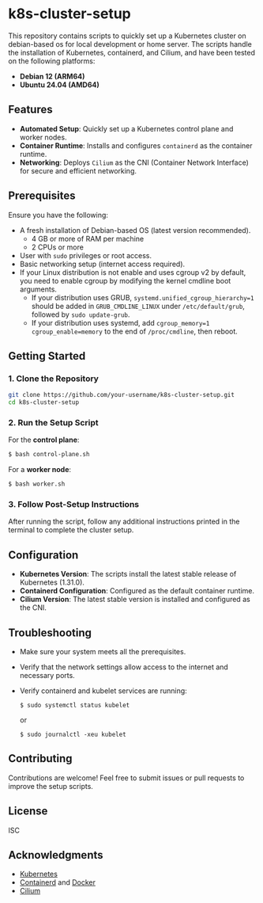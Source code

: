 # k8s-cluster-setup

This repository contains scripts to quickly set up a Kubernetes cluster on debian-based os for local development or home server. The scripts handle the installation of Kubernetes, containerd, and Cilium, and have been tested on the following platforms:

- **Debian 12 (ARM64)**
- **Ubuntu 24.04 (AMD64)**

## Features

- **Automated Setup**: Quickly set up a Kubernetes control plane and worker nodes.
- **Container Runtime**: Installs and configures `containerd` as the container runtime.
- **Networking**: Deploys `Cilium` as the CNI (Container Network Interface) for secure and efficient networking.

## Prerequisites

Ensure you have the following:
- A fresh installation of Debian-based OS (latest version recommended).
	- 4 GB or more of RAM per machine
	- 2 CPUs or more
- User with `sudo` privileges or root access.
- Basic networking setup (internet access required).
- If your Linux distribution is not enable and uses cgroup v2 by default, you need to enable cgroup by modifying the kernel cmdline boot arguments.
	- If your distribution uses GRUB, `systemd.unified_cgroup_hierarchy=1` should be added in `GRUB_CMDLINE_LINUX` under `/etc/default/grub`, followed by `sudo update-grub`.
	-	If your distribution uses systemd, add `cgroup_memory=1 cgroup_enable=memory` to the end of `/proc/cmdline`, then reboot.

## Getting Started

### 1. Clone the Repository

```bash
git clone https://github.com/your-username/k8s-cluster-setup.git
cd k8s-cluster-setup
```

### 2. Run the Setup Script

For the **control plane**:

```bash
$ bash control-plane.sh
```

For a **worker node**:

```bash
$ bash worker.sh
```

### 3. Follow Post-Setup Instructions

After running the script, follow any additional instructions printed in the terminal to complete the cluster setup.

## Configuration

- **Kubernetes Version**: The scripts install the latest stable release of Kubernetes (1.31.0).
- **Containerd Configuration**: Configured as the default container runtime.
- **Cilium Version**: The latest stable version is installed and configured as the CNI.

## Troubleshooting

- Make sure your system meets all the prerequisites.
- Verify that the network settings allow access to the internet and necessary ports.
- Verify containerd and kubelet services are running:
	```shell
	$ sudo systemctl status kubelet
	```
	or

	```shell
	$ sudo journalctl -xeu kubelet
	```
	

## Contributing

Contributions are welcome! Feel free to submit issues or pull requests to improve the setup scripts.

## License

ISC

## Acknowledgments

- [Kubernetes](https://kubernetes.io/docs/setup/production-environment/tools/kubeadm/)
- [Containerd](https://kubernetes.io/docs/setup/production-environment/container-runtimes/) and [Docker](https://docs.docker.com/engine/install/debian/)
- [Cilium](https://docs.cilium.io/en/stable/gettingstarted/k8s-install-default/#k8s-install-quick)